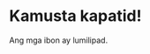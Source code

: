<!DOCTYPE html>
<html>
<head>
    <title>Batman</title>
</head>
<body>
    <h1>Kamusta kapatid!</h1>
    <p>Ang mga ibon ay lumilipad.</p>
</body>
</html>
